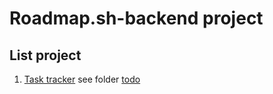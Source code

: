 # Roadmap.sh-backend project

## List project

1. [Task tracker](https://roadmap.sh/projects/task-tracker) see folder [todo](https://github.com/Lucky7Tb/Roadmap-backend/tree/master/todo)